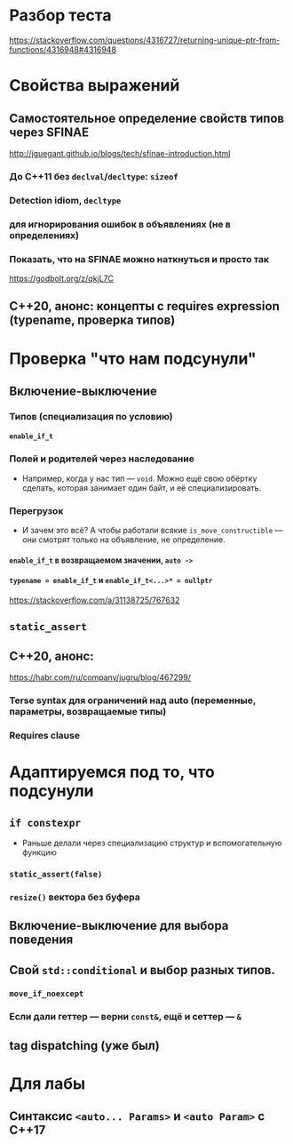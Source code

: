 # Разбор теста
https://stackoverflow.com/questions/4316727/returning-unique-ptr-from-functions/4316948#4316948

# Свойства выражений
## Самостоятельное определение свойств типов через SFINAE
http://jguegant.github.io/blogs/tech/sfinae-introduction.html
### До C++11 без `declval`/`decltype`: `sizeof`
### Detection idiom, `decltype`
### для игнорирования ошибок в объявлениях (не в определениях)
### Показать, что на SFINAE можно наткнуться и просто так
https://godbolt.org/z/qkjL7C

## C++20, анонс: концепты с requires expression (typename, проверка типов)

# Проверка "что нам подсунули"
## Включение-выключение
### Типов (специализация по условию)
#### `enable_if_t`
### Полей и родителей через наследование
* Например, когда у нас тип — `void`. Можно ещё свою обёртку сделать, которая занимает один байт, и её специализировать.
### Перегрузок
* И зачем это всё? А чтобы работали всякие `is_move_constructible` — они смотрят только на объявление, не определение.
#### `enable_if_t` в возвращаемом значении, `auto ->`
#### `typename = enable_if_t` и `enable_if_t<...>* = nullptr`
https://stackoverflow.com/a/31138725/767632

## `static_assert`

## C++20, анонс:
https://habr.com/ru/company/jugru/blog/467299/
### Terse syntax для ограничений над auto (переменные, параметры, возвращаемые типы)
### Requires clause

# Адаптируемся под то, что подсунули
## `if constexpr`
* Раньше делали через специализацию структур и вспомогательную функцию
### `static_assert(false)`
### `resize()` вектора без буфера

## Включение-выключение для выбора поведения

## Свой `std::conditional` и выбор разных типов.
### `move_if_noexcept`
### Если дали геттер — верни `const&`, ещё и сеттер — `&`

## tag dispatching (уже был)

# Для лабы
## Синтаксис `<auto... Params>` и `<auto Param>` с C++17
